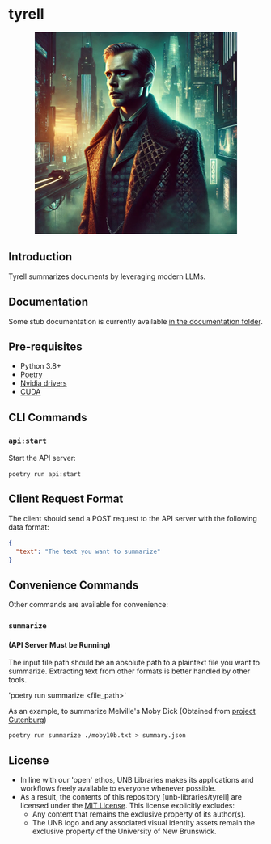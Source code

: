 # tyrell
<p align="center">
<img src="assets/image.png" alt="drawing" width="400"/>
</p>

## Introduction
Tyrell summarizes documents by leveraging modern LLMs.

## Documentation
Some stub documentation is currently available [in the documentation folder](./documentation/README.md "Project Documentation").

## Pre-requisites
- Python 3.8+
- [Poetry](https://python-poetry.org/docs/)
- [Nvidia drivers](https://www.nvidia.com/Download/index.aspx)
- [CUDA](https://developer.nvidia.com/cuda-downloads)

## CLI Commands
### `api:start`

Start the API server:

`poetry run api:start`

## Client Request Format
The client should send a POST request to the API server with the following data format:

```json
{
  "text": "The text you want to summarize"
}
```

## Convenience Commands
Other commands are available for convenience:

### `summarize`
#### (API Server Must be Running)

The input file path should be an absolute path to a plaintext file you want to summarize. Extracting text from other formats is better handled by other tools.

'poetry run summarize <file_path>'

As an example, to summarize Melville's Moby Dick (Obtained from [project Gutenburg](https://www.gutenberg.org/files/2701/old/moby10b.txt))

```
poetry run summarize ./moby10b.txt > summary.json
```

## License
- In line with our 'open' ethos, UNB Libraries makes its applications and workflows freely available to everyone whenever possible.
- As a result, the contents of this repository [unb-libraries/tyrell] are licensed under the [MIT License](http://opensource.org/licenses/mit-license.html). This license explicitly excludes:
   - Any content that remains the exclusive property of its author(s).
   - The UNB logo and any associated visual identity assets remain the exclusive property of the University of New Brunswick.